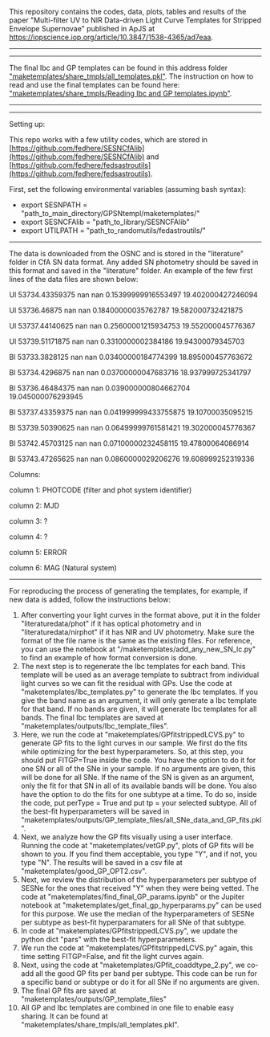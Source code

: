 This repository contains the codes, data, plots, tables and results of the paper "Multi-filter UV to NIR Data-driven Light Curve Templates for Stripped Envelope Supernovae" published in ApJS at https://iopscience.iop.org/article/10.3847/1538-4365/ad7eaa.

------------------------------------------------------------------------------------------------------------------------------------------------
------------------------------------------------------------------------------------------------------------------------------------------------

The final Ibc and GP templates can be found in this address folder ["maketemplates/share_tmpls/all_templates.pkl"](https://github.com/fedhere/GPSNtempl/blob/main/maketemplates/share_tmpls/all_templates.pkl).
The instruction on how to read and use the final templates can be found here: ["maketemplates/share_tmpls/Reading Ibc and GP templates.ipynb"](https://github.com/fedhere/GPSNtempl/blob/main/maketemplates/share_tmpls/Reading%20Ibc%20and%20GP%20templates.ipynb).

------------------------------------------------------------------------------------------------------------------------------------------------
------------------------------------------------------------------------------------------------------------------------------------------------

Setting up:

This repo works with a few utility codes, which are stored in [https://github.com/fedhere/SESNCfAlib](https://github.com/fedhere/SESNCfAlib) and [https://github.com/fedhere/fedsastroutils](https://github.com/fedhere/fedsastroutils).


First, set the following environmental variables (assuming bash syntax):

- export SESNPATH = "path_to_main_directory/GPSNtempl/maketemplates/"
- export SESNCFAlib = "path_to_library/SESNCFAlib"
- export UTILPATH = "path_to_randomutils/fedastroutils/"
------------------------------------------------------------------------------------------------------------------------------------------------

The data is downloaded from the OSNC and is stored in the "literature" folder in CfA SN data format. Any added SN photometry should be saved in this format and saved in the "literature" folder. An example of the few first lines of the data files are shown below:

Ul 53734.43359375 nan nan 0.15399999916553497 19.402000427246094

Ul 53736.46875 nan nan 0.18400000035762787 19.582000732421875

Ul 53737.44140625 nan nan 0.25600001215934753 19.552000045776367

Ul 53739.51171875 nan nan 0.3310000002384186 19.94300079345703

Bl 53733.3828125 nan nan 0.03400000184774399 18.895000457763672

Bl 53734.4296875 nan nan 0.03700000047683716 18.937999725341797

Bl 53736.46484375 nan nan 0.039000000804662704 19.045000076293945

Bl 53737.43359375 nan nan 0.041999999433755875 19.10700035095215

Bl 53739.50390625 nan nan 0.06499999761581421 19.302000045776367

Bl 53742.45703125 nan nan 0.07100000232458115 19.47800064086914

Bl 53743.47265625 nan nan 0.0860000029206276 19.608999252319336


Columns:

column 1: PHOTCODE (filter and phot system identifier)

column 2: MJD

column 3: ?

column 4: ?

column 5: ERROR

column 6: MAG (Natural system)

------------------------------------------------------------------------------------------------------------------------------------------------

For reproducing the process of generating the templates, for example, if new data is added, follow the instructions below:

1) After converting your light curves in the format above, put it in the folder "literaturedata/phot" if it has optical photometry and in "literaturedata/nirphot" if it has NIR and UV photometry. Make sure the format of the file name is the same as the existing files. For reference, you can use the notebook at "/maketemplates/add_any_new_SN_lc.py" to find an example of how format conversion is done.
2) The next step is to regenerate the Ibc templates for each band. This template will be used as an average template to subtract from individual light curves so we can fit the residual with GPs. Use the code at "maketemplates/Ibc_templates.py" to generate the Ibc templates. If you give the band name as an argument, it will only generate a Ibc template for that band. If no bands are given, it will generate Ibc templates for all bands. The final Ibc templates are saved at "maketemplates/outputs/Ibc_template_files".
3) Here, we run the code at "maketemplates/GPfitstrippedLCVS.py" to generate GP fits to the light curves in our sample. We first do the fits while optimizing for the best hyperparameters. So, at this step, you should put FITGP=True inside the code. You have the option to do it for one SN or all of the SNe in your sample. If no arguments are given, this will be done for all SNe. If the name of the SN is given as an argument, only the fit for that SN in all of its available bands will be done. You also have the option to do the fits for one subtype at a time. To do so, inside the code, put perType = True and put tp = your selected subtype. All of the best-fit hyperparameters will be saved in "maketemplates/outputs/GP_template_files/all_SNe_data_and_GP_fits.pkl".
4) Next, we analyze how the GP fits visually using a user interface. Running the code at "maketemplates/vetGP.py", plots of GP fits will be shown to you. If you find them acceptable, you type "Y", and if not, you type "N". The results will be saved in a csv file at "maketemplates/good_GP_OPT2.csv".
5) Next, we review the distribution of the hyperparameters per subtype of SESNe for the ones that received "Y" when they were being vetted. The code at "maketemplates/find_final_GP_params.ipynb" or the Jupiter notebook at "maketemplates/get_final_gp_hyperparams.py" can be used for this purpose. We use the median of the hyperparameters of SESNe per subtype as best-fit hyperparamaters for all SNe of that subtype.
6) In code at "maketemplates/GPfitstrippedLCVS.py", we update the python dict "pars" with the best-fit hyperparameters.
7) We run the code at "maketemplates/GPfitstrippedLCVS.py" again, this time setting FITGP=False, and fit the light curves again.
8) Next, using the code at "maketemplates/GPfit_coaddtype_2.py", we co-add all the good GP fits per band per subtype. This code can be run for a specific band or subtype or do it for all SNe if no arguments are given.
9) The final GP fits are saved at "maketemplates/outputs/GP_template_files"
10) All GP and Ibc templates are combined in one file to enable easy sharing. It can be found at "maketemplates/share_tmpls/all_templates.pkl".


